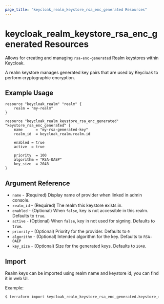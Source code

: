 ```yaml
---
page_title: "keycloak_realm_keystore_rsa_enc_generated Resources"
---
```


# keycloak\_realm\_keystore\_rsa_enc_generated Resources

Allows for creating and managing `rsa-enc-generated` Realm keystores within Keycloak.

A realm keystore manages generated key pairs that are used by Keycloak to perform cryptographic encryption.

## Example Usage

```hcl
resource "keycloak_realm" "realm" {
	realm = "my-realm"
}

resource "keycloak_realm_keystore_rsa_enc_generated" "keystore_rsa_enc_generated" {
	name      = "my-rsa-generated-key"
	realm_id  = keycloak_realm.realm.id

	enabled = true
	active  = true

	priority  = 100
	algorithm = "RSA-OAEP"
	key_size  = 2048
}
```

## Argument Reference

- `name` - (Required) Display name of provider when linked in admin console.
- `realm_id` - (Required) The realm this keystore exists in.
- `enabled` - (Optional) When `false`, key is not accessible in this realm. Defaults to `true`.
- `active` - (Optional) When `false`, key in not used for signing. Defaults to `true`.
- `priority` - (Optional) Priority for the provider. Defaults to `0`
- `algorithm` - (Optional) Intended algorithm for the key. Defaults to `RSA-OAEP`
- `key_size` - (Optional) Size for the generated keys. Defaults to `2048`.

## Import

Realm keys can be imported using realm name and keystore id, you can find it in web UI.

Example:

```bash
$ terraform import keycloak_realm_keystore_rsa_enc_generated.keystore_rsa_enc_generated my-realm/618cfba7-49aa-4c09-9a19-2f699b576f0b
```

